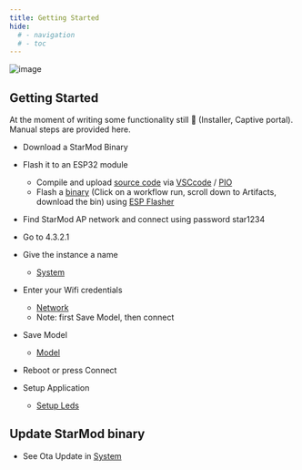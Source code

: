 ```yaml
---
title: Getting Started
hide:
  # - navigation
  # - toc
---
```


![image](https://github.com/ewowi/StarDocs/assets/1737159/1971587b-372f-4427-8600-92f9071ba82d)

## Getting Started

At the moment of writing some functionality still 🚧 (Installer, Captive portal). Manual steps are provided here.

* Download a StarMod Binary

* Flash it to an ESP32 module
    * Compile and upload [source code](https://github.com/ewowi/StarMod) via [VSCcode](https://code.visualstudio.com) / [PIO](https://platformio.org)
    * Flash a [binary](https://github.com/ewowi/StarMod/actions) (Click on a workflow run, scroll down to Artifacts, download the bin) using [ESP Flasher](https://github.com/srg74/WLED-wemos-shield/tree/master/resources/Firmware/WLED_%20ESP_Flasher)

* Find StarMod AP network and connect using password star1234

* Go to 4.3.2.1

* Give the instance a name
    * [System](/StarDocs/SysMod/SysModSystem)

* Enter your Wifi credentials
    * [Network](/StarDocs/SysMod/SysModNetwork)
    * Note: first Save Model, then connect 

* Save Model
    * [Model](/StarDocs/SysMod/SysModModel)

* Reboot or press Connect

* Setup Application
    * [Setup Leds](/StarDocs/LedMod/GettingStarted)

## Update StarMod binary

* See Ota Update in [System](/StarDocs/SysMod/SysModSystem)
